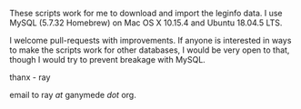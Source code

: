 
These scripts work for me to download and import the leginfo data. I use MySQL (5.7.32 Homebrew) on Mac OS X 10.15.4 and Ubuntu 18.04.5 LTS.

I welcome pull-requests with improvements. If anyone is interested in ways to make the scripts work for other databases, I would be very open
to that, though I would try to prevent breakage with MySQL.

thanx - ray

email to ray _at_ ganymede _dot_ org.


